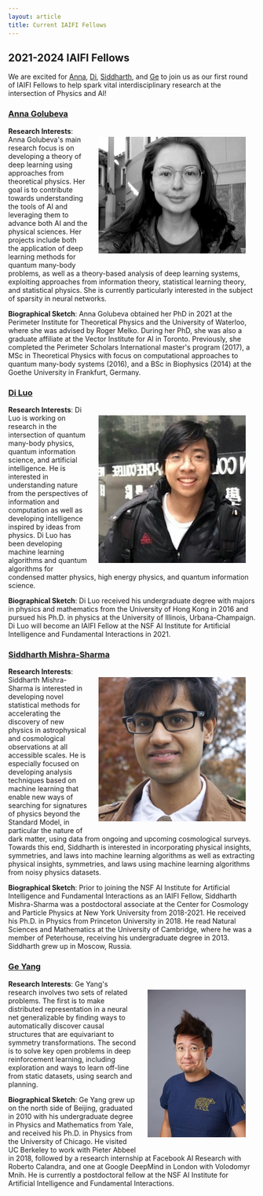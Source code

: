 ```yaml
---
layout: article
title: Current IAIFI Fellows
---
```


## 2021-2024 IAIFI Fellows

We are excited for [Anna](#anna-golubeva), [Di](#di-luo), [Siddharth](#siddharth-mishra-sharma), and [Ge](#ge-yang) to join us as our first round of IAIFI Fellows to help spark vital interdisciplinary research at the intersection of Physics and AI!

### [Anna Golubeva](mailto:golubeva@mit.edu)

<img class="image image--lg" src="images/small-photo-anna-golubeva.jpg" align="right" hspace="20" vspace="20"/>

**Research Interests**:  Anna Golubeva's main research focus is on developing a theory of deep learning using approaches from theoretical physics. Her goal is to contribute towards understanding the tools of AI and leveraging them to advance both AI and the physical sciences. Her projects include both the application of deep learning methods for quantum many-body problems, as well as a theory-based analysis of deep learning systems, exploiting approaches from information theory, statistical learning theory, and statistical physics. She is currently particularly interested in the subject of sparsity in neural networks.

**Biographical Sketch**:  Anna Golubeva obtained her PhD in 2021 at the Perimeter Institute for Theoretical Physics and the University of Waterloo, where she was advised by Roger Melko. During her PhD, she was also a graduate affiliate at the Vector Institute for AI in Toronto. Previously, she completed the Perimeter Scholars International master's program (2017), a MSc in Theoretical Physics with focus on computational approaches to quantum many-body systems (2016), and a BSc in Biophysics (2014) at the Goethe University in Frankfurt, Germany.

### [Di Luo](mailto:diluo@mit.edu)

<img class="image image--lg" src="images/small-photo-di-luo.jpg" align="right" hspace="20" vspace="20"/>

**Research Interests**:  Di Luo is working on research in the intersection of quantum many-body physics, quantum information science, and artificial intelligence. He is interested in understanding nature from the perspectives of information and computation as well as developing intelligence inspired by ideas from physics. Di Luo has been developing machine learning algorithms and quantum algorithms for condensed matter physics, high energy physics, and quantum information science.

**Biographical Sketch**:  Di Luo received his undergraduate degree with majors in physics and mathematics from the University of Hong Kong in 2016 and pursued his Ph.D. in physics at the University of Illinois, Urbana-Champaign.  Di Luo will become an IAIFI Fellow at the NSF AI Institute for Artificial Intelligence and Fundamental Interactions in 2021.


### [Siddharth Mishra-Sharma](mailto:smsharma@mit.edu)

<img class="image image--lg" src="images/small-photo-siddharth-mishra-sharma.jpg" align="right" hspace="20" vspace="20"/>

**Research Interests**: Siddharth Mishra-Sharma is interested in developing novel statistical methods for accelerating the discovery of new physics in astrophysical and cosmological observations at all accessible scales. He is especially focused on developing analysis techniques based on machine learning that enable new ways of searching for signatures of physics beyond the Standard Model, in particular the nature of dark matter, using data from ongoing and upcoming cosmological surveys. Towards this end, Siddharth is interested in incorporating physical insights, symmetries, and laws into machine learning algorithms as well as extracting physical insights, symmetries, and laws using machine learning algorithms from noisy physics datasets.

**Biographical Sketch**: Prior to joining the NSF AI Institute for Artificial Intelligence and Fundamental Interactions as an IAIFI Fellow, Siddharth Mishra-Sharma was a postdoctoral associate at the Center for Cosmology and Particle Physics at New York University from 2018-2021. He received his Ph.D. in Physics from Princeton University in 2018. He read Natural Sciences and Mathematics at the University of Cambridge, where he was a member of Peterhouse, receiving his undergraduate degree in 2013.  Siddharth grew up in Moscow, Russia.


### [Ge Yang](mailto:ge.ike.yang@gmail.com)

<img class="image image--lg" src="images/small-photo-ge-yang.jpg" align="right" hspace="20" vspace="20"/>

**Research Interests**:  Ge Yang's research involves two sets of related problems. The first is to make distributed representation in a neural net generalizable by finding ways to automatically discover causal structures that are equivariant to symmetry transformations. The second is to solve key open problems in deep reinforcement learning, including exploration and ways to learn off-line from static datasets, using search and planning.

**Biographical Sketch**:  Ge Yang grew up on the north side of Beijing, graduated in 2010 with his undergraduate degree in Physics and Mathematics from Yale, and received his Ph.D. in Physics from the University of Chicago. He visited UC Berkeley to work with Pieter Abbeel in 2018, followed by a research internship at Facebook AI Research with Roberto Calandra, and one at Google DeepMind in London with Volodomyr Mnih. He is currently a postdoctoral fellow at the NSF AI Institute for Artificial Intelligence and Fundamental Interactions.


